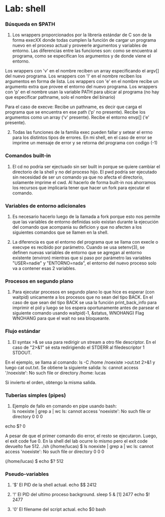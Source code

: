 # Lab: shell

### Búsqueda en $PATH

1) Los wrappers proporcionados por la librería estándar de C son de la forma execXX donde todas cumplen la función de
cargar un programa nuevo en el proceso actual y proveerle argumentos y variables de entorno. 
Las diferencias entre las funciones son: como se encuentra al programa, como se especifican 
los argumentos y de donde viene el entorno.

Los wrappers con 'v' en el nombre reciben un array especificando el argv[] del nuevo programa.
Los wrappers con 'l' en el nombre reciben los argumentos en forma de lista.
Los wrappers con 'e' en el nombre recibe un argumento extra que provee el entorno del nuevo programa.
Los wrappers con 'p' en el nombre usan la variable PATH para ubicar al programa (no hay que especificar pathname, solo el nombre del binario)

Para el caso de execve:
Recibe un pathname, es decir que carga el programa que se encuentra en ese path ('p' no presente).
Recibe los argumentos como un array ('v' presente).
Recibe el entorno envp[] ('e' presente).

2) Todas las funciones de la familia exec pueden fallar y setear el errno para los distintos tipos de errores.
En mi shell, en el caso de error se imprime un mensaje de error y se retorna del programa con codigo (-1)

### Comandos built-in

1) El cd no podria ser ejectuado sin ser built in porque se quiere cambiar el directorio de la shell y no del proceso hijo.
El pwd podría ser ejecutado sin necesidad de ser un comando ya que no afecta el directorio, solamente imprime el cwd.
Al hacerlo de forma built-in nos ahorramos los recursos que implicaría tener que hacer un fork para ejecutar el comando.

### Variables de entorno adicionales

1) Es necesario hacerlo luego de la llamada a fork porque esto nos permite que las variables de entorno definidas solo existan durante la ejecución del comando que acompania su deficion y que no afecten a los siguientes comandos que se llamen en la shell.

2) La diferencia es que el entorno del programa que se llama con execle o execvpe es recibido por parámetro.
Cuando se usa setenv(3), se definen nuevas variables de entorno que se agregan al entorno existente (environ)
mientras que si paso por parámetro las variables "USER=nadie" y "ENTORNO=nada", el entorno del nuevo proceso solo va a 
contener esas 2 variables.

### Procesos en segundo plano

1) Para ejecutar procesos en segundo plano lo que hice es esperar (con waitpid) unicamente a los procesos que no sean del tipo BACK. En el caso de que sean del tipo BACK se usa la función print_back_info para imprimir el pid y luego se los espera oportunamente antes de parsear el siguiente comando usando waitpid(-1, &status, WNOHANG) Flag WNOHANG para que el wait no sea bloqueante.

### Flujo estándar

1) El syntax >& se usa para redirigir un stream a otro file descriptor. En el caso de "2>&1" sé esta redirigiendo
el STDERR al filedescriptor 1 STDOUT.

En el ejemplo, se llama al comando: ls -C /home /noexiste >out.txt 2>&1 y luego cat out.txt. Se obtiene la siguiente salida:
ls: cannot access '/noexiste': No such file or directory
/home:
lucas

Si invierto el orden, obtengo la misma salida.

### Tuberías simples (pipes)

1) Ejemplo de fallo en comando en pipe usando bash:  
ls noexiste | grep a | wc
ls: cannot access 'noexiste': No such file or directory
	0       0       0

echo $?
0

A pesar de que el primer comando dio error, el resto se ejecutaron. Luego, el exit code fue 0.
En la shell del lab ocurre lo mismo pero el exit code devuelto fue 512.
./sh
 (/home/lucas) 
$ ls noexiste | grep a | wc
ls: cannot access 'noexiste': No such file or directory
      0       0       0

 (/home/lucas) 
$ echo $?
512

### Pseudo-variables

1) '$' El PID de la shell actual.
echo $$
2412

2) '!' El PID del ultimo proceso background.
sleep 5 &
[1] 2477
echo $!
2477

3) '0' El filename del script actual.
echo $0
bash


